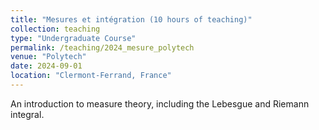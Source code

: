 ```yaml
---
title: "Mesures et intégration (10 hours of teaching)"
collection: teaching
type: "Undergraduate Course"
permalink: /teaching/2024_mesure_polytech
venue: "Polytech"
date: 2024-09-01
location: "Clermont-Ferrand, France"
---
```


An introduction to measure theory, including the Lebesgue and Riemann integral.
